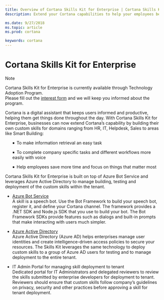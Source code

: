 ```yaml
---  
title: Overview of Cortana Skills Kit for Enterprise | Cortana Skills Kit for Enterprise
description: Extend your Cortana capabilities to help your employees be more productive. 

ms.date: 9/27/2018
ms.topic: article
ms.prod: cortana

keywords: cortana
---  
```


# Cortana Skills Kit for Enterprise  

>[!NOTE]
> Cortana Skills Kit for Enterprise is currently available through Technology Adoption Program.  
> Please fill out the [interest form](http://aka.ms/CortanaForEnterprise) and we will keep you informed about the program.  

Cortana is a digital assistant that keeps users informed and productive, helping them get things done throughout the day. With Cortana Skills Kit for Enterprise, businesses can now extend Cortana’s capability by building their own custom skills for domains ranging from HR, IT, Helpdesk, Sales to areas like Smart Building:  

<!-- html insertion for look and feel - start -->
<ul style="list-style: square inside url('../images/blue-globe-20x20.png');">  
  <li>To make information retrieval an easy task</li>  
</ul>  

<ul style="list-style: square inside url('../images/blue-screwdriver_and_wrench-20x20.png');">  
  <li>To complete company specific tasks and different workflows more easily with voice</li>  
</ul>  

<ul style="list-style: square inside url('../images/blue-clock-20x20.png');">  
  <li>Help employees save more time and focus on things that matter most</li>  
</ul>  
<!-- html insertion for look and feel - end -->

Cortana Skills Kit for Enterprise is built on top of Azure Bot Service and leverages Azure Active Directory to manage building, testing and deployment of the custom skills within the tenant.  
*   [Azure Bot Service](https://azure.microsoft.com/services/bot-service)  
    A skill is a speech bot. Use the Bot Framework to build your speech bot, register it, and define your Cortana channel. The framework provides a .NET SDK and Node.js SDK that you use to build your bot. The Bot Framework SDKs provide features such as dialogs and built-in prompts that make interacting with users much simpler.  

*   [Azure Active Directory](https://azure.microsoft.com/services/active-directory)  
    Azure Active Directory (Azure AD) helps enterprises manage user identities and create intelligence-driven access policies to secure your resources. The Skills Kit leverages the same technology to deploy custom skills to a group of Azure AD users for testing and to manage deployment to the entire tenant.  

*   IT Admin Portal for managing skill deployment to tenant  
    Dedicated portal for IT Administrators and delegated reviewers to review the skills submitted by enterprise developers for deployment to tenant. Reviewers should ensure that custom skills follow company’s guidelines on privacy, security and other practices before approving a skill for tenant deployment.  
